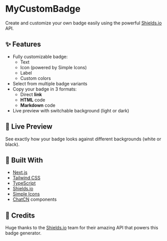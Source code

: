 # MyCustomBadge

Create and customize your own badge easily using the powerful [Shields.io](https://shields.io) API.

## ✨ Features

- Fully customizable badge:
  - Text
  - Icon (powered by Simple Icons)
  - Label
  - Custom colors
- Select from multiple badge variants
- Copy your badge in 3 formats:
  - Direct **link**
  - **HTML** code
  - **Markdown** code
- Live preview with switchable background (light or dark)

## 🎨 Live Preview
See exactly how your badge looks against different backgrounds (white or black).

## 🧩 Built With

- [Next.js](https://nextjs.org/)
- [Tailwind CSS](https://tailwindcss.com/)
- [TypeScript](https://www.typescriptlang.org/)
- [Shields.io](https://shields.io)
- [Simple Icons](https://simpleicons.org)
- [ChatCN](https://ui.shadcn.dev/) components

## 🙏 Credits

Huge thanks to the [Shields.io](https://shields.io) team for their amazing API that powers this badge generator.
